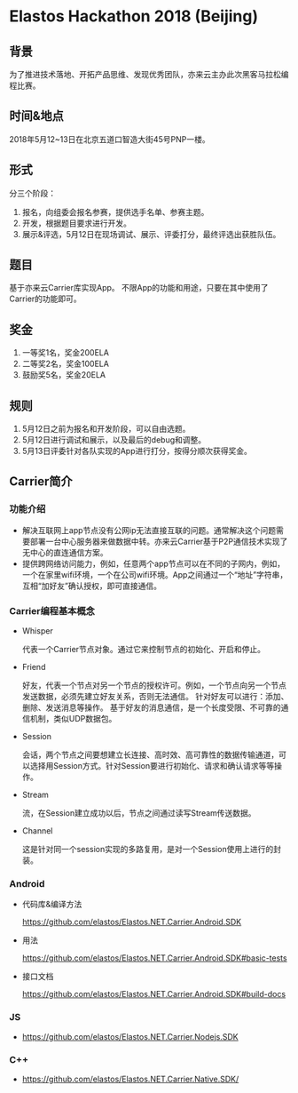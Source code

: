 # Elastos Hackathon 2018 (Beijing)

## 背景
为了推进技术落地、开拓产品思维、发现优秀团队，亦来云主办此次黑客马拉松编程比赛。

## 时间&地点
2018年5月12~13日在北京五道口智造大街45号PNP一楼。

## 形式
分三个阶段：
1. 报名，向组委会报名参赛，提供选手名单、参赛主题。
2. 开发，根据题目要求进行开发。
3. 展示&评选，5月12日在现场调试、展示、评委打分，最终评选出获胜队伍。

## 题目
基于亦来云Carrier库实现App。
不限App的功能和用途，只要在其中使用了Carrier的功能即可。

## 奖金
1. 一等奖1名，奖金200ELA
2. 二等奖2名，奖金100ELA
3. 鼓励奖5名，奖金20ELA

## 规则
1. 5月12日之前为报名和开发阶段，可以自由选题。
2. 5月12日进行调试和展示，以及最后的debug和调整。
3. 5月13日评委针对各队实现的App进行打分，按得分顺次获得奖金。

## Carrier简介

### 功能介绍
  - 解决互联网上app节点没有公网ip无法直接互联的问题。通常解决这个问题需要部署一台中心服务器来做数据中转。亦来云Carrier基于P2P通信技术实现了无中心的直连通信方案。
  - 提供跨网络访问能力，例如，任意两个app节点可以在不同的子网内，例如，一个在家里wifi环境，一个在公司wifi环境。App之间通过一个“地址”字符串，互相“加好友”确认授权，即可直接通信。
  
### Carrier编程基本概念
  - Whisper
  
    代表一个Carrier节点对象。通过它来控制节点的初始化、开启和停止。
    
  - Friend
  
    好友，代表一个节点对另一个节点的授权许可。例如，一个节点向另一个节点发送数据，必须先建立好友关系，否则无法通信。
    针对好友可以进行：添加、删除、发送消息等操作。
    基于好友的消息通信，是一个长度受限、不可靠的通信机制，类似UDP数据包。
    
  - Session
  
    会话，两个节点之间要想建立长连接、高时效、高可靠性的数据传输通道，可以选择用Session方式。针对Session要进行初始化、请求和确认请求等等操作。
    
  - Stream
  
    流，在Session建立成功以后，节点之间通过读写Stream传送数据。
    
  - Channel
  
    这是针对同一个session实现的多路复用，是对一个Session使用上进行的封装。
### Android
  - 代码库&编译方法
  
    <https://github.com/elastos/Elastos.NET.Carrier.Android.SDK>
  
  - 用法
  
    <https://github.com/elastos/Elastos.NET.Carrier.Android.SDK#basic-tests>
    
  - 接口文档
  
    <https://github.com/elastos/Elastos.NET.Carrier.Android.SDK#build-docs>
    
### JS
  - <https://github.com/elastos/Elastos.NET.Carrier.Nodejs.SDK>
  
### C++
  - <https://github.com/elastos/Elastos.NET.Carrier.Native.SDK/>
